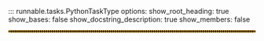 ::: runnable.tasks.PythonTaskType
    options:
        show_root_heading: true
        show_bases: false
        show_docstring_description: true
        show_members: false

<hr style="border:2px dotted orange">
